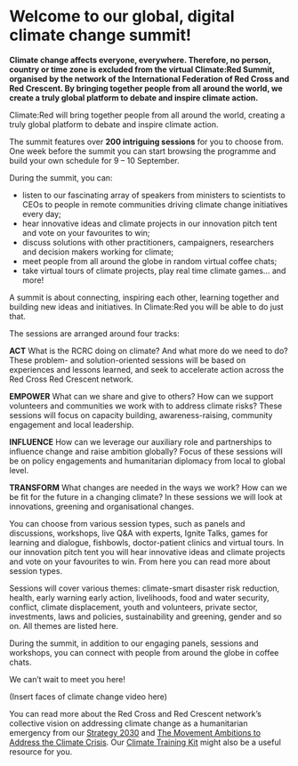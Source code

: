 # Welcome to our global, digital climate change summit!


**Climate change affects everyone, everywhere. Therefore, no person, country or time zone is excluded from the virtual Climate:Red Summit, organised by the network of the International Federation of Red Cross and Red Crescent. By bringing together people from all around the world, we create a truly global platform to debate and inspire climate action.**

Climate:Red will bring together people from all around the world, creating a truly global platform to debate and inspire climate action. 

The summit features over **200 intriguing sessions** for you to choose from. One week before the summit you can start browsing the programme and build your own schedule for 9 – 10 September. 

During the summit, you can: 
* listen to our fascinating array of speakers from ministers to scientists to CEOs to people in remote communities driving climate change initiatives every day; 
* hear innovative ideas and climate projects in our innovation pitch tent and vote on your favourites to win; 
* discuss solutions with other practitioners, campaigners, researchers and decision makers working for climate; 
* meet people from all around the globe in random virtual coffee chats; 
* take virtual tours of climate projects, play real time climate games… and more!

A summit is about connecting, inspiring each other, learning together and building new ideas and initiatives. In Climate:Red you will be able to do just that. 

The sessions are arranged around four tracks:

**ACT**
What is the RCRC doing on climate? And what more do we need to do? These problem- and solution-oriented sessions will be based on experiences and lessons learned, and seek to accelerate action across the Red Cross Red Crescent network.

**EMPOWER**
What can we share and give to others? How can we support volunteers and communities we work with to address climate risks? These sessions will focus on capacity building, awareness-raising, community engagement and local leadership.

**INFLUENCE**
How can we leverage our auxiliary role and partnerships to influence change and raise ambition globally? Focus of these sessions will be on policy engagements and humanitarian diplomacy from local to global level.

**TRANSFORM**
What changes are needed in the ways we work? How can we be fit for the future in a changing climate? In these sessions we will look at innovations, greening and organisational changes.

You can choose from various session types, such as panels and discussions, workshops, live Q&A with experts, Ignite Talks, games for learning and dialogue, fishbowls, doctor-patient clinics and virtual tours. In our innovation pitch tent you will hear innovative ideas and climate projects and vote on your favourites to win. From here you can read more about session types. 

Sessions will cover various themes: climate-smart disaster risk reduction, health, early warning early action, livelihoods, food and water security, conflict, climate displacement, youth and volunteers, private sector, investments, laws and policies, sustainability and greening, gender and so on. All themes are listed here.

During the summit, in addition to our engaging panels, sessions and workshops, you can connect with people from around the globe in coffee chats.

We can’t wait to meet you here!

(Insert faces of climate change video here) 
  
You can read more about the Red Cross and Red Crescent network’s collective vision on addressing climate change as a humanitarian emergency from our [Strategy 2030](https://future-rcrc.com/strategy-2030/) and [The Movement Ambitions to Address the Climate Crisis](https://media.ifrc.org/ifrc/wp-content/uploads/sites/5/2020/02/Movement-Climate-Ambitions-2020-final.pdf). Our [Climate Training Kit](https://www.climatecentre.org/training) might also be a useful resource for you.


